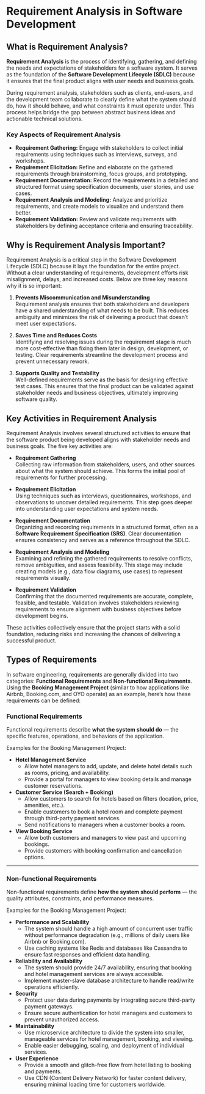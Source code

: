 # Requirement Analysis in Software Development
## What is Requirement Analysis?

**Requirement Analysis** is the process of identifying, gathering, and defining the needs and expectations of stakeholders for a software system. It serves as the foundation of the **Software Development Lifecycle (SDLC)** because it ensures that the final product aligns with user needs and business goals.

During requirement analysis, stakeholders such as clients, end-users, and the development team collaborate to clearly define what the system should do, how it should behave, and what constraints it must operate under. This process helps bridge the gap between abstract business ideas and actionable technical solutions.

### Key Aspects of Requirement Analysis
- **Requirement Gathering:** Engage with stakeholders to collect initial requirements using techniques such as interviews, surveys, and workshops.  
- **Requirement Elicitation:** Refine and elaborate on the gathered requirements through brainstorming, focus groups, and prototyping.  
- **Requirement Documentation:** Record the requirements in a detailed and structured format using specification documents, user stories, and use cases.  
- **Requirement Analysis and Modeling:** Analyze and prioritize requirements, and create models to visualize and understand them better.  
- **Requirement Validation:** Review and validate requirements with stakeholders by defining acceptance criteria and ensuring traceability.  

## Why is Requirement Analysis Important?

Requirement Analysis is a critical step in the Software Development Lifecycle (SDLC) because it lays the foundation for the entire project. Without a clear understanding of requirements, development efforts risk misalignment, delays, and increased costs. Below are three key reasons why it is so important:

1. **Prevents Miscommunication and Misunderstanding**  
   Requirement analysis ensures that both stakeholders and developers have a shared understanding of what needs to be built. This reduces ambiguity and minimizes the risk of delivering a product that doesn’t meet user expectations.  

2. **Saves Time and Reduces Costs**  
   Identifying and resolving issues during the requirement stage is much more cost-effective than fixing them later in design, development, or testing. Clear requirements streamline the development process and prevent unnecessary rework.  

3. **Supports Quality and Testability**  
   Well-defined requirements serve as the basis for designing effective test cases. This ensures that the final product can be validated against stakeholder needs and business objectives, ultimately improving software quality.

## Key Activities in Requirement Analysis

Requirement Analysis involves several structured activities to ensure that the software product being developed aligns with stakeholder needs and business goals. The five key activities are:

- **Requirement Gathering**  
  Collecting raw information from stakeholders, users, and other sources about what the system should achieve. This forms the initial pool of requirements for further processing.

- **Requirement Elicitation**  
  Using techniques such as interviews, questionnaires, workshops, and observations to uncover detailed requirements. This step goes deeper into understanding user expectations and system needs.

- **Requirement Documentation**  
  Organizing and recording requirements in a structured format, often as a **Software Requirement Specification (SRS)**. Clear documentation ensures consistency and serves as a reference throughout the SDLC.

- **Requirement Analysis and Modeling**  
  Examining and refining the gathered requirements to resolve conflicts, remove ambiguities, and assess feasibility. This stage may include creating models (e.g., data flow diagrams, use cases) to represent requirements visually.

- **Requirement Validation**  
  Confirming that the documented requirements are accurate, complete, feasible, and testable. Validation involves stakeholders reviewing requirements to ensure alignment with business objectives before development begins.

These activities collectively ensure that the project starts with a solid foundation, reducing risks and increasing the chances of delivering a successful product.

## Types of Requirements

In software engineering, requirements are generally divided into two categories: **Functional Requirements** and **Non-functional Requirements**.  
Using the **Booking Management Project** (similar to how applications like Airbnb, Booking.com, and OYO operate) as an example, here’s how these requirements can be defined:

### Functional Requirements
Functional requirements describe **what the system should do** — the specific features, operations, and behaviors of the application.  

Examples for the Booking Management Project:
- **Hotel Management Service**
  - Allow hotel managers to add, update, and delete hotel details such as rooms, pricing, and availability.  
  - Provide a portal for managers to view booking details and manage customer reservations.  
- **Customer Service (Search + Booking)**
  - Allow customers to search for hotels based on filters (location, price, amenities, etc.).  
  - Enable customers to book a hotel room and complete payment through third-party payment services.  
  - Send notifications to managers when a customer books a room.  
- **View Booking Service**
  - Allow both customers and managers to view past and upcoming bookings.  
  - Provide customers with booking confirmation and cancellation options.  

---

### Non-functional Requirements
Non-functional requirements define **how the system should perform** — the quality attributes, constraints, and performance measures.  

Examples for the Booking Management Project:
- **Performance and Scalability**
  - The system should handle a high amount of concurrent user traffic without performance degradation (e.g., millions of daily users like Airbnb or Booking.com).  
  - Use caching systems like Redis and databases like Cassandra to ensure fast responses and efficient data handling.  
- **Reliability and Availability**
  - The system should provide 24/7 availability, ensuring that booking and hotel management services are always accessible.  
  - Implement master-slave database architecture to handle read/write operations efficiently.  
- **Security**
  - Protect user data during payments by integrating secure third-party payment gateways.  
  - Ensure secure authentication for hotel managers and customers to prevent unauthorized access.  
- **Maintainability**
  - Use microservice architecture to divide the system into smaller, manageable services for hotel management, booking, and viewing.  
  - Enable easier debugging, scaling, and deployment of individual services.  
- **User Experience**
  - Provide a smooth and glitch-free flow from hotel listing to booking and payments.  
  - Use CDN (Content Delivery Network) for faster content delivery, ensuring minimal loading time for customers worldwide.  
